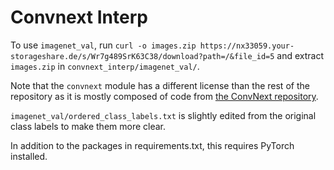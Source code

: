 # Convnext Interp

To use `imagenet_val`, run `curl -o images.zip https://nx33059.your-storageshare.de/s/Wr7g489SrK63C38/download?path=/&file_id=5`
and extract `images.zip` in `convnext_interp/imagenet_val/`.

Note that the `convnext` module has a different license than the rest of the repository as it is mostly composed of code from [the ConvNext repository](https://github.com/facebookresearch/ConvNeXt).

`imagenet_val/ordered_class_labels.txt` is slightly edited from the original class labels to make them more clear.


In addition to the packages in requirements.txt, this requires PyTorch installed.